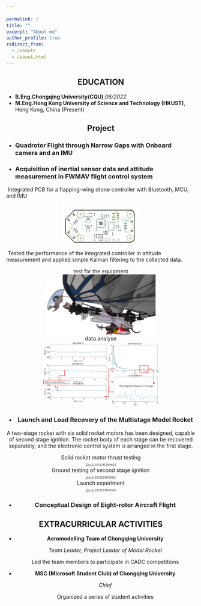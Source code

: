 ```yaml
---

permalink: /
title: ""
excerpt: "About me"
author_profile: true
redirect_from: 
  - /about/
  - /about.html
---
```

## <center> EDUCATION

- **B.Eng.Chongqing University(CQU)**,*06/2022*
- **M.Eng.Hong Kong University of Science and Technology (HKUST)**, Hong Kong, China (Present)

## <center> Project

- ### Quadrotor Flight through Narrow Gaps with Onboard camera and an IMU

- ### Acquisition of inertial sensor data and attitude measurement in FWMAV flight control system 

​			Integrated PCB for a flapping-wing drone controller with Bluetooth, MCU, and IMU	

<div align=center><img src="..\images\McuPCB2_pt.PcbDoc.0.F (4).png" alt="McuPCB2_pt.PcbDoc.0.F (4)" style="zoom: 20%;"  /></div>

​			Tested the performance of the integrated controller in attitude measurement and applied simple Kalman filtering to the collected data.			

<center>test for the equipment

<div align=center><img src="..\images\fmav.jpg" alt="fmav" style="zoom:33%;" align="middle" /></div>

<center>data analyse

<div align=center><img src="..\images\Snipaste_2023-03-13_13-44-32.jpg" alt="Snipaste_2023-03-13_13-51-56" style="zoom: 30%;" /></div>



- ### Launch and Load Recovery of the Multistage Model Rocket 

A two-stage rocket with six solid rocket motors has been designed, capable of second stage ignition. The rocket body of each stage can be recovered separately, and the electronic control system is arranged in the first stage.

<center>Solid rocket motor thrust testing
<div align=center><img src="..\images\lv_0_20230313150624.gif" alt="lv_0_20230313150624" style="zoom:50%;" /></div>

<center>Ground testing of second stage ignition

<div align=center><img src="..\images\lv_0_20230313144152.gif" alt="lv_0_20230313144152" style="zoom:50%;" /></div>

<center>Launch experiment

<div align=center><img src="..\images\lv_0_20230313145148.gif" alt="lv_0_20230313145148" style="zoom:50%;" /></div>



- ### Conceptual Design of Eight-rotor Aircraft Flight

## <center> EXTRACURRICULAR ACTIVITIES

- **Aeromodelling Team of Chongqing University**                                      

  *Team Leader, Project Leader of Model Rocket*

    Led the team members to participate in CADC competitions 

- **MSC (Microsoft Student Club) of Chongqing University**    

    *Chief*

    Organized a series of student activities

    
